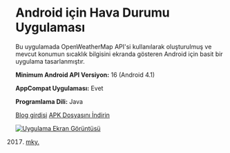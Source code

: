 # Android için Hava Durumu Uygulaması

Bu uygulamada OpenWeatherMap API'si kullanılarak oluşturulmuş ve mevcut konumun sıcaklık bilgisini ekranda gösteren Android için basit bir uygulama tasarlanmıştır. 

**Minimum Android API Versiyon:** 16 (Android 4.1)

**AppCompat Uygulaması:** Evet

**Programlama Dili:** Java

[Blog girdisi](http://www.mkytr.com/2017/09/android-icin-hava-durumu-uygulamas.html "Uygulama blog girdisi sayfası")
[APK Dosyasını İndirin]("https://drive.google.com/open?id=0B9eGrIuv8-9zaV9xSWNkZVZfV1E")

[![Uygulama Ekran Görüntüsü](https://s26.postimg.org/5vjyg53h5/uygulama_ekran_g_r_nt_s.png)](https://postimg.org/image/6xu4yomad/)

2017. [mky.](http://www.mkytr.com "mky. Blog anasayfası")


